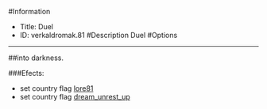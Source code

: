 #Information
 - Title: Duel
 - ID: verkaldromak.81
#Description
Duel
#Options

___
##into darkness.

###Efects:<ul><li>set country flag [lore81](../flags/lore81.md)</li><li>set country flag [dream_unrest_up](../flags/dream_unrest_up.md)</li></ul>
